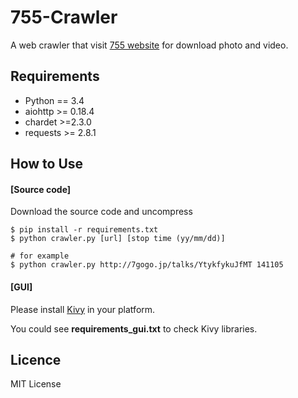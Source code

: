 # 755-Crawler
A web crawler that visit [755 website][1] for download photo and video.

## Requirements
* Python == 3.4
* aiohttp >= 0.18.4
* chardet >=2.3.0
* requests >= 2.8.1

## How to Use
#### [Source code]
Download the source code and uncompress
```
$ pip install -r requirements.txt
$ python crawler.py [url] [stop time (yy/mm/dd)]

# for example
$ python crawler.py http://7gogo.jp/talks/YtykfykuJfMT 141105
```
#### [GUI]
Please install [Kivy][2] in your platform.

You could see **requirements_gui.txt** to check Kivy libraries.

## Licence
MIT License

[1]: http://7gogo.jp "755"
[2]: http://kivy.org "kivy"
